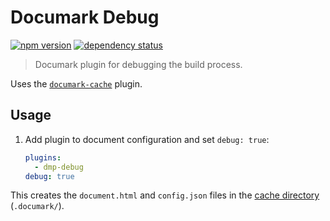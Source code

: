 # Documark Debug

[![npm version](https://badge.fury.io/js/dmp-debug.svg)](http://badge.fury.io/js/dmp-debug)
[![dependency status](https://david-dm.org/documark/dmp-debug.svg)](https://david-dm.org/documark/dmp-debug)

> Documark plugin for debugging the build process.

Uses the [`documark-cache`][documark-cache] plugin.

## Usage

1. Add plugin to document configuration and set `debug: true`:

	```yaml
	plugins:
	  - dmp-debug
	debug: true
	```

This creates the `document.html` and `config.json` files in the [cache directory][documark-cache] (`.documark/`).

[documark-cache]: https://www.npmjs.com/package/documark-cache
